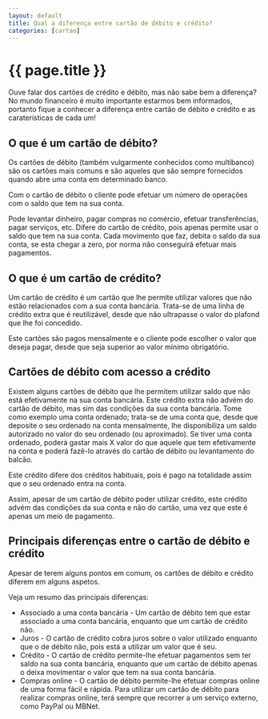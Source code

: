 ```yaml
---
layout: default
title: Qual a diferença entre cartão de débito e crédito?
categories: [cartao]
---
```


# {{ page.title }}

Ouve falar dos cartões de crédito e débito, mas não sabe bem a diferença? No mundo financeiro é muito importante estarmos bem informados, portanto fique a conhecer a diferença entre cartão de débito e crédito e as caraterísticas de cada um!

## O que é um cartão de débito?

Os cartões de débito (também vulgarmente conhecidos como multibanco) são os cartões mais comuns e são aqueles que são sempre fornecidos quando abre uma conta em determinado banco.

Com o cartão de débito o cliente pode efetuar um número de operações com o saldo que tem na sua conta.

Pode levantar dinheiro, pagar compras no comércio, efetuar transferências, pagar serviços, etc. Difere do cartão de crédito, pois apenas permite usar o saldo que tem na sua conta. Cada movimento que faz, debita o saldo da sua conta, se esta chegar a zero, por norma não conseguirá efetuar mais pagamentos.

## O que é um cartão de crédito?

Um cartão de crédito é um cartão que lhe permite utilizar valores que não estão relacionados com a sua conta bancária. Trata-se de uma linha de crédito extra que é reutilizável, desde que não ultrapasse o valor do plafond que lhe foi concedido.

Este cartões são pagos mensalmente e o cliente pode escolher o valor que deseja pagar, desde que seja superior ao valor mínimo obrigatório.

## Cartões de débito com acesso a crédito

Existem alguns cartões de débito que lhe permitem utilizar saldo que não está efetivamente na sua conta bancária. Este crédito extra não advém do cartão de débito, mas sim das condições da sua conta bancária. Tome como exemplo uma conta ordenado; trata-se de uma conta que, desde que deposite o seu ordenado na conta mensalmente, lhe disponibiliza um saldo autorizado no valor do seu ordenado (ou aproximado). Se tiver uma conta ordenado, poderá gastar mais X valor do que aquele que tem efetivamente na conta e poderá fazê-lo através do cartão de débito ou levantamento do balcão.

Este crédito difere dos créditos habituais, pois é pago na totalidade assim que o seu ordenado entra na conta.

Assim, apesar de um cartão de débito poder utilizar crédito, este crédito advém das condições da sua conta e não do cartão, uma vez que este é apenas um meio de pagamento.

## Principais diferenças entre o cartão de débito e crédito

Apesar de terem alguns pontos em comum, os cartões de débito e crédito diferem em alguns aspetos.

Veja um resumo das principais diferenças:

* Associado a uma conta bancária - Um cartão de débito tem que estar associado a uma conta bancária, enquanto que um cartão de crédito não.
* Juros - O cartão de crédito cobra juros sobre o valor utilizado enquanto que o de débito não, pois está a utilizar um valor que é seu.
* Crédito - O cartão de crédito permite-lhe efetuar pagamentos sem ter saldo na sua conta bancária, enquanto que um cartão de débito apenas o deixa movimentar o valor que tem na sua conta bancária.
* Compras online - O cartão de débito permite-lhe efetuar compras online de uma forma fácil e rápida. Para utilizar um cartão de débito para realizar compras online, terá sempre que recorrer a um serviço externo, como PayPal ou MBNet.
